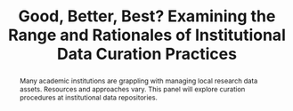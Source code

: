 ---
abstract: Many academic institutions are grappling with managing local research data
  assets. Resources and approaches vary. This panel will explore curation procedures
  at institutional data repositories.
creators:
- Robin Rice
- Limor Peer
- Wendy White
- Florio Arguillas
date: null
document_url: https://services.phaidra.univie.ac.at/api/object/o:429530/download
grand_parent: iPRES
institutions: []
keywords:
- data curation
- data management
- institutional repositories
landing_page_url: https://phaidra.univie.ac.at/o:429530
language: eng
layout: publication
license: CC BY 4.0 International
notes_url: null
parent: iPRES 2015
publication_type: paper
size: 320371
slides_url: null
source_name: iPRES
stream_url: null
title: Good, Better, Best? Examining the Range and Rationales of Institutional Data
  Curation Practices
year: 2015
---